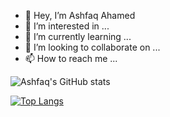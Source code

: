 - 👋 Hey, I’m Ashfaq Ahamed
- 👀 I’m interested in ...
- 🌱 I’m currently learning ...
- 💞️ I’m looking to collaborate on ...
- 📫 How to reach me ...

![Ashfaq's GitHub stats](https://github-readme-stats.vercel.app/api?username=iamashfaqahamed&show_icons=true&theme=tokyonight)

[![Top Langs](https://github-readme-stats.vercel.app/api/top-langs/?username=iamashfaqahamed&layout=compact)](https://github.com/iamashfaqahamed/github-readme-stats)
